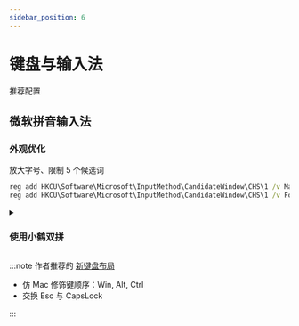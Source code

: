```yaml
---
sidebar_position: 6
---
```


# 键盘与输入法

推荐配置

## 微软拼音输入法

### 外观优化

放大字号、限制 5 个候选词

```bat
reg add HKCU\Software\Microsoft\InputMethod\CandidateWindow\CHS\1 /v MaxCandidates /t REG_DWORD /d 5 /f
reg add HKCU\Software\Microsoft\InputMethod\CandidateWindow\CHS\1 /v FontStyleTSF3 /t REG_SZ /d "22.00pt;Regular;;Microsoft YaHei UI" /f

```

 <details className="let-details-to-gray" ><summary>

### 使用小鹤双拼

</summary>

来自知乎知识分享：[双拼的好处](https://www.zhihu.com/question/21449398)
与 [练习方法](https://www.zhihu.com/question/311394000)

```bat
reg add "HKCU\SOFTWARE\Microsoft\InputMethod\Settings\CHS" /v "EnableExtraDomainType" /t REG_DWORD /f /d 1
reg add "HKCU\SOFTWARE\Microsoft\InputMethod\Settings\CHS" /v "Enable Double Pinyin" /t REG_DWORD /f /d 1
reg add "HKCU\SOFTWARE\Microsoft\InputMethod\Settings\CHS" /v "DoublePinyinScheme" /t REG_DWORD /f /d 10
reg add "HKCU\SOFTWARE\Microsoft\InputMethod\Settings\CHS" /v "UserDefinedDoublePinyinScheme0" /t REG_SZ /f /d "小鹤双拼*2*^*iuvdjhcwfg^xmlnpbksqszxkrltvyovt"

```

</details>

:::note 作者推荐的 <a href="/docs/devenv/keymap#windows" target="_blank">新键盘布局</a>

- 仿 Mac 修饰键顺序：Win, Alt, Ctrl
- 交换 Esc 与 CapsLock

:::
